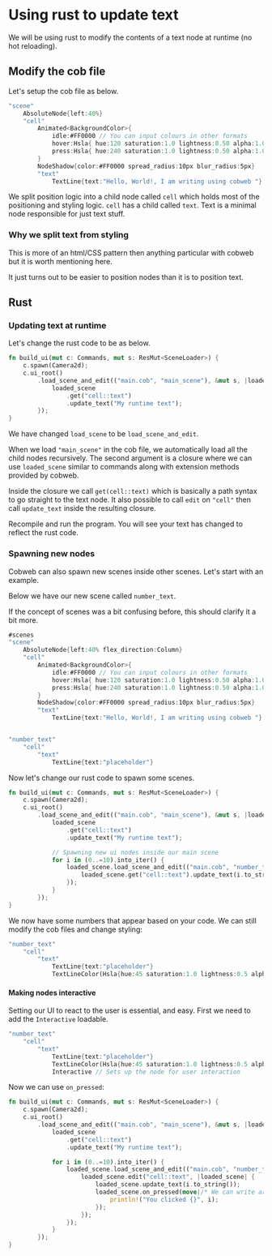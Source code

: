 # Using rust to update text

We will be using rust to modify the contents of a text node at runtime (no hot reloading).

## Modify the cob file

Let's setup the cob file as below.

```rust
"scene"
    AbsoluteNode{left:40%}
    "cell"
        Animated<BackgroundColor>{
            idle:#FF0000 // You can input colours in other formats
            hover:Hsla{ hue:120 saturation:1.0 lightness:0.50 alpha:1.0 }
            press:Hsla{ hue:240 saturation:1.0 lightness:0.50 alpha:1.0 }
        }
        NodeShadow{color:#FF0000 spread_radius:10px blur_radius:5px}
        "text"
            TextLine{text:"Hello, World!, I am writing using cobweb "} // <-- will be overwritten

```
We split position logic into a child node called `cell` which holds most of the positioning and styling logic.
`cell` has a child called `text`. Text is a minimal node responsible for just text stuff.

### Why we split text from styling
This is more of an html/CSS pattern then anything particular with cobweb but it is worth mentioning here.

It just turns out to be easier to position nodes than it is to position text.


## Rust

### Updating text at runtime

Let's change the rust code to be as below.

```rs
fn build_ui(mut c: Commands, mut s: ResMut<SceneLoader>) {
    c.spawn(Camera2d);
    c.ui_root()
        .load_scene_and_edit(("main.cob", "main_scene"), &mut s, |loaded_scene| {
            loaded_scene
                .get("cell::text")
                .update_text("My runtime text");
        });
}
```

We have changed `load_scene` to be `load_scene_and_edit`.

When we load `"main_scene"` in the cob file, we automatically load all the child nodes recursively. The second argument is a closure where we can use `loaded_scene` similar to commands along with extension methods provided by cobweb.

Inside the closure we call `get(cell::text)` which is basically a path syntax to go straight to the text node. It also possible to call `edit` on `"cell"` then call `update_text` inside the resulting closure.

Recompile and run the program. You will see your text has changed to reflect the rust code.

### Spawning new nodes

Cobweb can also spawn new scenes inside other scenes. Let's start with an example.

Below we have our new scene called `number_text`.

If the concept of scenes was a bit confusing before, this should clarify it a bit more.

```rust
#scenes
"scene"
    AbsoluteNode{left:40% flex_direction:Column}
    "cell"
        Animated<BackgroundColor>{
            idle:#FF0000 // You can input colours in other formats
            hover:Hsla{ hue:120 saturation:1.0 lightness:0.50 alpha:1.0 }
            press:Hsla{ hue:240 saturation:1.0 lightness:0.50 alpha:1.0 }
        }
        NodeShadow{color:#FF0000 spread_radius:10px blur_radius:5px}
        "text"
            TextLine{text:"Hello, World!, I am writing using cobweb "}


"number_text"
    "cell"
        "text"
            TextLine{text:"placeholder"}
```

Now let's change our rust code to spawn some scenes.

```rs
fn build_ui(mut c: Commands, mut s: ResMut<SceneLoader>) {
    c.spawn(Camera2d);
    c.ui_root()
        .load_scene_and_edit(("main.cob", "main_scene"), &mut s, |loaded_scene| {
            loaded_scene
                .get("cell::text")
                .update_text("My runtime text");

            // Spawning new ui nodes inside our main scene
            for i in (0..=10).into_iter() {
                loaded_scene.load_scene_and_edit(("main.cob", "number_text"), |loaded_scene| {
                    loaded_scene.get("cell::text").update_text(i.to_string());
                });
            }
        });
}
```

We now have some numbers that appear based on your code. We can still modify the cob files and change styling:

```rust
"number_text"
    "cell"
        "text"
            TextLine{text:"placeholder"}
            TextLineColor(Hsla{hue:45 saturation:1.0 lightness:0.5 alpha:1.0}) // <-- add this
```

#### Making nodes interactive

Setting our UI to react to the user is essential, and easy. First we need to add the `Interactive` loadable.

```rust
"number_text"
    "cell"
        "text"
            TextLine{text:"placeholder"}
            TextLineColor(Hsla{hue:45 saturation:1.0 lightness:0.5 alpha:1.0})
            Interactive // Sets up the node for user interaction

```

Now we can use `on_pressed`:

```rs
fn build_ui(mut c: Commands, mut s: ResMut<SceneLoader>) {
    c.spawn(Camera2d);
    c.ui_root()
        .load_scene_and_edit(("main.cob", "main_scene"), &mut s, |loaded_scene| {
            loaded_scene
                .get("cell::text")
                .update_text("My runtime text");

            for i in (0..=10).into_iter() {
                loaded_scene.load_scene_and_edit(("main.cob", "number_text"), |loaded_scene| {
                    loaded_scene.edit("cell::text", |loaded_scene| {
                        loaded_scene.update_text(i.to_string());
                        loaded_scene.on_pressed(move|/* We can write arbitrary bevy parameters here*/|{
                            println!("You clicked {}", i);
                        });
                    });
                });
            }
        });
}
 ```
